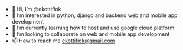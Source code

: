 - 👋 Hi, I’m @ekottifiok
- 👀 I’m interested in python, django and backend web and mobile app development
- 🌱 I’m currently learning how to host and use google cloud platform 
- 💞️ I’m looking to collaborate on web and mobile app development
- 📫 How to reach me ekottifiok@gmail.com

<!---
ekottifiok/ekottifiok is a ✨ special ✨ repository because its `README.md` (this file) appears on your GitHub profile.
You can click the Preview link to take a look at your changes.
--->
